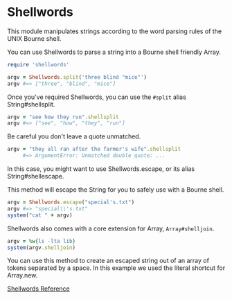 # Shellwords

This module manipulates strings according to the word parsing rules of
the UNIX Bourne shell.

You can use Shellwords to parse a string into a Bourne shell friendly
Array.


```ruby
require 'shellwords'

argv = Shellwords.split('three blind "mice"')
argv #=> ["three", "blind", "mice"]
```

Once you've required Shellwords, you can use the `#split` alias
String#shellsplit.


```ruby
argv = "see how they run".shellsplit
argv #=> ["see", "how", "they", "run"]
```

Be careful you don't leave a quote unmatched.


```ruby
argv = "they all ran after the farmer's wife".shellsplit
     #=> ArgumentError: Unmatched double quote: ...
```

In this case, you might want to use Shellwords.escape, or its alias
String#shellescape.

This method will escape the String for you to safely use with a Bourne
shell.


```ruby
argv = Shellwords.escape("special's.txt")
argv #=> "special\\'s.txt"
system("cat " + argv)
```

Shellwords also comes with a core extension for Array,
`Array#shelljoin`.


```ruby
argv = %w{ls -lta lib}
system(argv.shelljoin)
```

You can use this method to create an escaped string out of an array of
tokens separated by a space. In this example we used the literal
shortcut for Array.new.

[Shellwords
Reference](https://ruby-doc.org/stdlib-2.5.0/libdoc/shellwords/rdoc/Shellwords.html)

